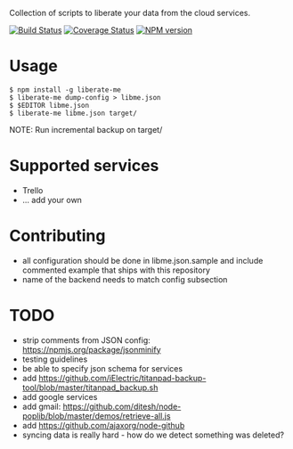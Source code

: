 Collection of scripts to liberate your data from the cloud services.

[![Build Status](https://secure.travis-ci.org/iElectric/liberate-me.png?branch=master)](http://travis-ci.org/iElectric/liberate-me) [![Coverage Status](https://coveralls.io/repos/iElectric/liberate-me/badge.png)](https://coveralls.io/r/iElectric/liberate-me) [![NPM version](https://badge.fury.io/js/liberate-me.png)](http://badge.fury.io/js/liberate-me)

# Usage

    $ npm install -g liberate-me
    $ liberate-me dump-config > libme.json
    $ $EDITOR libme.json
    $ liberate-me libme.json target/

NOTE: Run incremental backup on target/

# Supported services

- Trello
- ... add your own

# Contributing

- all configuration should be done in libme.json.sample and include commented example that ships with this repository
- name of the backend needs to match config subsection

# TODO

- strip comments from JSON config: https://npmjs.org/package/jsonminify
- testing guidelines
- be able to specify json schema for services
- add https://github.com/iElectric/titanpad-backup-tool/blob/master/titanpad_backup.sh
- add google services
- add gmail: https://github.com/ditesh/node-poplib/blob/master/demos/retrieve-all.js
- add https://github.com/ajaxorg/node-github
- syncing data is really hard - how do we detect something was deleted?
